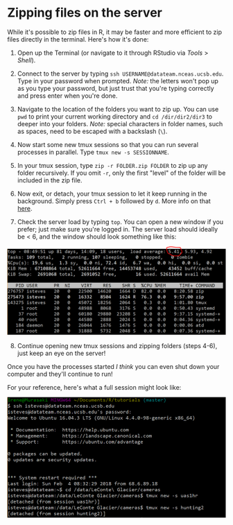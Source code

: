 # Zipping files on the server

While it's possible to zip files in R, it may be faster and more efficient to zip files directly in the terminal.  Here's how it's done:

1. Open up the Terminal (or navigate to it through RStudio via *Tools* > *Shell*).

2. Connect to the server by typing `ssh USERNAME@datateam.nceas.ucsb.edu`. Type in your password when prompted.  *Note:* the letters won't pop up as you type your password, but just trust that you're typing correctly and press enter when you're done.

3. Navigate to the location of the folders you want to zip up. You can use `pwd` to print your current working directory and `cd /dir/dir2/dir3` to deeper into your folders. *Note:* special characters in folder names, such as spaces, need to be escaped with a backslash (`\`).

4. Now start some new tmux sessions so that you can run several processes in parallel. Type `tmux new -s SESSIONNAME`. 

5. In your tmux session, type `zip -r FOLDER.zip FOLDER` to zip up any folder recursively.  If you omit `-r`, only the first "level" of the folder will be included in the zip file.

6. Now exit, or detach, your tmux session to let it keep running in the background. Simply press `Ctrl + b` followed by `d`.  More info on that [here](https://www.tecmint.com/keep-remote-ssh-sessions-running-after-disconnection/).

7. Check the server load by typing `top`. You can open a new window if you prefer; just make sure you're logged in. The server load should ideally be < 6, and the window should look something like this:

![](tutorials-pics/terminal-top.PNG)


8. Continue opening new tmux sessions and zipping folders (steps 4-6), just keep an eye on the server!

Once you have the processes started *I think* you can even shut down your computer and they'll continue to run!

For your reference, here's what a full session might look like:

![](tutorials-pics/terminal-full-session.PNG)

